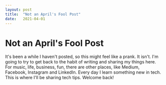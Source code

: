 ```yaml
---
layout: post
title:  "Not an April's Fool Post"
date:   2021-04-01
---
```

Not an April's Fool Post
========================
It's been a while I haven't posted, so this might feel like a prank. It isn't. I'm going to try to get back to the habit of writing and sharing my things here. 
For music, life, business, fun, there are other places, like Medium, Facebook, Instagram and LinkedIn. Every day I learn something new in tech. This is where I'll be sharing tech tips. 
Welcome back!
